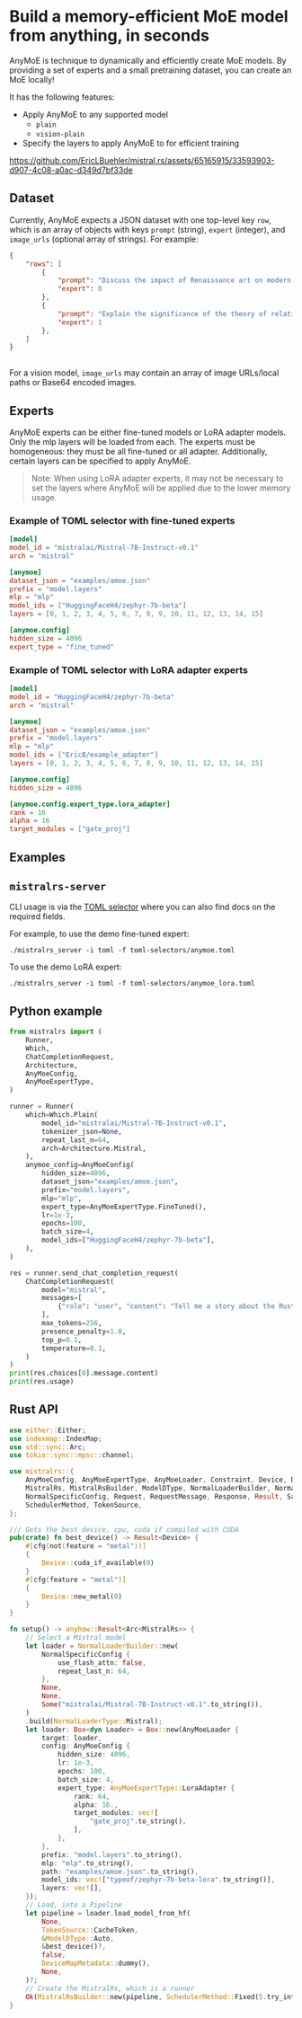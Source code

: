 # Build a memory-efficient MoE model from anything, in seconds

AnyMoE is technique to dynamically and efficiently create MoE models. By providing a set of experts and a small pretraining dataset, you can create an MoE locally!

It has the following features:
- Apply AnyMoE to any supported model
    - `plain`
    - `vision-plain`
- Specify the layers to apply AnyMoE to for efficient training

https://github.com/EricLBuehler/mistral.rs/assets/65165915/33593903-d907-4c08-a0ac-d349d7bf33de

## Dataset
Currently, AnyMoE expects a JSON dataset with one top-level key `row`, which is an array of objects with keys `prompt` (string), `expert` (integer), and `image_urls` (optional array of strings). For example:
```json
{
    "rows": [
        {
            "prompt": "Discuss the impact of Renaissance art on modern aesthetics",
            "expert": 0
        },
        {
            "prompt": "Explain the significance of the theory of relativity in modern physics",
            "expert": 1
        },
    ]
}
  
```

For a vision model, `image_urls` may contain an array of image URLs/local paths or Base64 encoded images.

## Experts
AnyMoE experts can be either fine-tuned models or LoRA adapter models. Only the mlp layers will be loaded from each. The experts must be homogeneous: they must be all fine-tuned or all adapter. Additionally, certain layers can be specified to apply AnyMoE.

> Note: When using LoRA adapter experts, it may not be necessary to set the layers where AnyMoE will be applied due to the lower memory usage.

### Example of TOML selector with fine-tuned experts
```toml
[model]
model_id = "mistralai/Mistral-7B-Instruct-v0.1"
arch = "mistral"

[anymoe]
dataset_json = "examples/amoe.json"
prefix = "model.layers"
mlp = "mlp"
model_ids = ["HuggingFaceH4/zephyr-7b-beta"]
layers = [0, 1, 2, 3, 4, 5, 6, 7, 8, 9, 10, 11, 12, 13, 14, 15]

[anymoe.config]
hidden_size = 4096
expert_type = "fine_tuned"
```

### Example of TOML selector with LoRA adapter experts
```toml
[model]
model_id = "HuggingFaceH4/zephyr-7b-beta"
arch = "mistral"

[anymoe]
dataset_json = "examples/amoe.json"
prefix = "model.layers"
mlp = "mlp"
model_ids = ["EricB/example_adapter"]
layers = [0, 1, 2, 3, 4, 5, 6, 7, 8, 9, 10, 11, 12, 13, 14, 15]

[anymoe.config]
hidden_size = 4096

[anymoe.config.expert_type.lora_adapter]
rank = 16
alpha = 16
target_modules = ["gate_proj"]
```

## Examples

## `mistralrs-server`

CLI usage is via the [TOML selector](TOML_SELECTOR.md#anymoe) where you can also find docs on the required fields.

For example, to use the demo fine-tuned expert:
```
./mistralrs_server -i toml -f toml-selectors/anymoe.toml
```

To use the demo LoRA expert:
```
./mistralrs_server -i toml -f toml-selectors/anymoe_lora.toml
```

## Python example
```py
from mistralrs import (
    Runner,
    Which,
    ChatCompletionRequest,
    Architecture,
    AnyMoeConfig,
    AnyMoeExpertType,
)

runner = Runner(
    which=Which.Plain(
        model_id="mistralai/Mistral-7B-Instruct-v0.1",
        tokenizer_json=None,
        repeat_last_n=64,
        arch=Architecture.Mistral,
    ),
    anymoe_config=AnyMoeConfig(
        hidden_size=4096,
        dataset_json="examples/amoe.json",
        prefix="model.layers",
        mlp="mlp",
        expert_type=AnyMoeExpertType.FineTuned(),
        lr=1e-3,
        epochs=100,
        batch_size=4,
        model_ids=["HuggingFaceH4/zephyr-7b-beta"],
    ),
)

res = runner.send_chat_completion_request(
    ChatCompletionRequest(
        model="mistral",
        messages=[
            {"role": "user", "content": "Tell me a story about the Rust type system."}
        ],
        max_tokens=256,
        presence_penalty=1.0,
        top_p=0.1,
        temperature=0.1,
    )
)
print(res.choices[0].message.content)
print(res.usage)
```

## Rust API
```rust
use either::Either;
use indexmap::IndexMap;
use std::sync::Arc;
use tokio::sync::mpsc::channel;

use mistralrs::{
    AnyMoeConfig, AnyMoeExpertType, AnyMoeLoader, Constraint, Device, DeviceMapMetadata, Loader,
    MistralRs, MistralRsBuilder, ModelDType, NormalLoaderBuilder, NormalLoaderType, NormalRequest,
    NormalSpecificConfig, Request, RequestMessage, Response, Result, SamplingParams,
    SchedulerMethod, TokenSource,
};

/// Gets the best device, cpu, cuda if compiled with CUDA
pub(crate) fn best_device() -> Result<Device> {
    #[cfg(not(feature = "metal"))]
    {
        Device::cuda_if_available(0)
    }
    #[cfg(feature = "metal")]
    {
        Device::new_metal(0)
    }
}

fn setup() -> anyhow::Result<Arc<MistralRs>> {
    // Select a Mistral model
    let loader = NormalLoaderBuilder::new(
        NormalSpecificConfig {
            use_flash_attn: false,
            repeat_last_n: 64,
        },
        None,
        None,
        Some("mistralai/Mistral-7B-Instruct-v0.1".to_string()),
    )
    .build(NormalLoaderType::Mistral);
    let loader: Box<dyn Loader> = Box::new(AnyMoeLoader {
        target: loader,
        config: AnyMoeConfig {
            hidden_size: 4096,
            lr: 1e-3,
            epochs: 100,
            batch_size: 4,
            expert_type: AnyMoeExpertType::LoraAdapter {
                rank: 64,
                alpha: 16.,
                target_modules: vec![
                    "gate_proj".to_string(),
                ],
            },
        },
        prefix: "model.layers".to_string(),
        mlp: "mlp".to_string(),
        path: "examples/amoe.json".to_string(),
        model_ids: vec!["typeof/zephyr-7b-beta-lora".to_string()],
        layers: vec![],
    });
    // Load, into a Pipeline
    let pipeline = loader.load_model_from_hf(
        None,
        TokenSource::CacheToken,
        &ModelDType::Auto,
        &best_device()?,
        false,
        DeviceMapMetadata::dummy(),
        None,
    )?;
    // Create the MistralRs, which is a runner
    Ok(MistralRsBuilder::new(pipeline, SchedulerMethod::Fixed(5.try_into().unwrap())).build())
}
```
